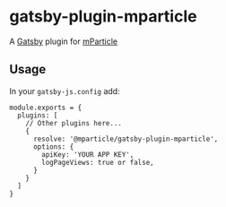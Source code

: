 # gatsby-plugin-mparticle

A [Gatsby](http://www.gatsbyjs.org) plugin for [mParticle](https://www.mparticle.com)

## Usage

In your `gatsby-js.config` add: 

```
module.exports = {
  plugins: [
    // Other plugins here...
    {
      resolve: '@mparticle/gatsby-plugin-mparticle',
      options: {
        apiKey: 'YOUR APP KEY',
        logPageViews: true or false,
      }
    }
  ]
}
```
